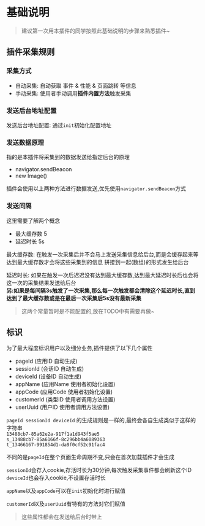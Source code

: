 # 基础说明
> 建议第一次用本插件的同学按照此基础说明的步骤来熟悉插件~

## 插件采集规则
### 采集方式
+ 自动采集: 自动获取 事件 & 性能 & 页面跳转 等信息
+ 手动采集: 使用者手动调用**插件内置方法**触发采集

### 发送后台地址配置
发送后台地址配置: 通过`init`初始化配置地址

### 发送数据原理
指的是本插件将采集到的数据发送给指定后台的原理
+ navigator.sendBeacon
+ new Image()

插件会使用以上两种方法进行数据发送,优先使用`navigator.sendBeacon`方式

### 发送间隔
这里需要了解两个概念
+ 最大缓存数 5
+ 延迟时长 5s

最大缓存数: 在触发一次采集后并不会马上发送采集信息给后台,而是会缓存起来等达到最大缓存数才会将这些采集到的信息
拼接到一起(数组)的形式发生给后台

延迟时长: 如果在触发一次后迟迟没有达到最大缓存数,达到最大延迟时长后也会将这一次的采集结果发送给后台<br>
**另:如果是每间隔3s触发了一次采集,那么每一次触发都会清除这个延迟时长,直到达到了最大缓存数或是在最后一次采集后5s没有最新采集**

> 这两个常量暂时是不能配置的,放在TODO中有需要再做~

## 标识
为了最大程度标识用户以及细分业务,插件提供了以下几个属性
+ pageId (应用ID 自动生成)
+ sessionId (会话ID 自动生成)
+ deviceId (设备ID 自动生成)
+ appName (应用Name 使用者初始化设置)
+ appCode (应用Code 使用者初始化设置)
+ customerId (类型ID 使用者调用方法设置)
+ userUuid (用户ID 使用者调用方法设置)

`pageId sessionId deviceId` 的生成规则是一样的,最终会各自生成类似于这样的字符串<br>
`13488cb7-85a62e2a-917f1a1d943f5ae5`<br>
`s_13488cb7-85a6166f-8c296bb4a6089363`<br>
`t_13466167-991854d1-da9f0cf52c91fac4`

不同的是`pageId`在整个页面生命周期不变,只会在首次加载插件才会生成

`sessionId`会存入cookie,存活时长为30分钟,每次触发采集事件都会刷新这个ID
`deviceId`也会存入cookie,不设置存活时长

`appName`以及`appCode`可以在`init`初始化时进行赋值

`customerId`以及`userUuid`有特有的方法对它们赋值

> 这些属性都会在发送给后台时带上


